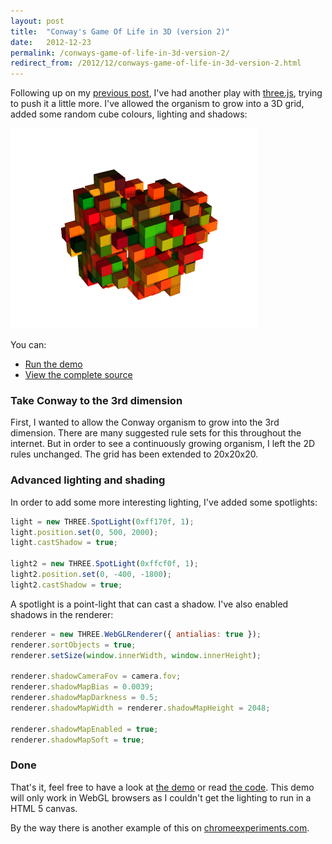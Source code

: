 ```yaml
---
layout: post
title:  "Conway's Game Of Life in 3D (version 2)"
date:   2012-12-23
permalink: /conways-game-of-life-in-3d-version-2/
redirect_from: /2012/12/conways-game-of-life-in-3d-version-2.html
---
```

Following up on my [previous post](http://www.tkglaser.net/2012/12/conways-game-of-life-in-3d-using-html-5.html), 
I've had another play with [three.js](http://mrdoob.github.com/three.js/), 
trying to push it a little more. I've allowed the organism to grow into a 3D grid, added some random cube colours, lighting and shadows:

![Conway3Dv2](/assets/images/Conway3Dv2.png)
<!--more-->
You can:
- [Run the demo](http://tkglaser.apphb.com/Conway3D2)
- [View the complete source](https://raw.github.com/tkglaser/demos/master/net.tkglaser.demos/net.tkglaser.demos/Views/Conway3D2/WebGL.cshtml)

### Take Conway to the 3rd dimension
First, I wanted to allow the Conway organism to grow into the 3rd dimension. There are many suggested rule sets for this throughout the internet. But in order to see a continuously growing organism, I left the 2D rules unchanged. The grid has been extended to 20x20x20.
### Advanced lighting and shading
In order to add some more interesting lighting, I've added some spotlights:
```javascript
light = new THREE.SpotLight(0xff170f, 1);
light.position.set(0, 500, 2000);
light.castShadow = true;

light2 = new THREE.SpotLight(0xffcf0f, 1);
light2.position.set(0, -400, -1800);
light2.castShadow = true;
```
A spotlight is a point-light that can cast a shadow. I've also enabled shadows in the renderer:
```javascript
renderer = new THREE.WebGLRenderer({ antialias: true });
renderer.sortObjects = true;
renderer.setSize(window.innerWidth, window.innerHeight);

renderer.shadowCameraFov = camera.fov;
renderer.shadowMapBias = 0.0039;
renderer.shadowMapDarkness = 0.5;
renderer.shadowMapWidth = renderer.shadowMapHeight = 2048;

renderer.shadowMapEnabled = true;
renderer.shadowMapSoft = true;
```
### Done
That's it, feel free to have a look at [the demo](http://tkglaser.apphb.com/Conway3D2) 
or read [the code](https://raw.github.com/tkglaser/demos/master/net.tkglaser.demos/net.tkglaser.demos/Views/Conway3D2/WebGL.cshtml). 
This demo will only work in WebGL browsers as I couldn't get the lighting to run in a HTML 5 canvas.

By the way there is another example of this on [chromeexperiments.com](http://www.chromeexperiments.com/detail/conways-game-of-life-in-3d).
